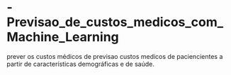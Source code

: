 # -Previsao_de_custos_medicos_com_Machine_Learning
prever os custos médicos de previsao custos medicos de paciencientes a partir de características demográficas e de saúde. 
